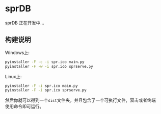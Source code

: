 # sprDB

sprDB 正在开发中...

## 构建说明
Windows上:
```bash
pyinstaller -F -c -i spr.ico main.py
pyinstaller -F -w -i spr.ico sprserve.py
```

Linux上:
```bash
pyinstaller -F -i spr.ico main.py
pyinstaller -F -i spr.ico sprserve.py
```
然后你就可以得到一个`dist`文件夹，并且包含了一个可执行文件，双击或者终端使用命令即可运行。
